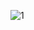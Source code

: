 
![1](https://github.com/soumilshah1995/hudi-to-redshift-glue/assets/39345855/6868c66e-92c3-4beb-b49c-b7f0b92a2757)
